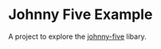 Johnny Five Example
===================

A project to explore the [johnny-five][] libary.

[johnny-five]: https://github.com/rwldrn/johnny-five